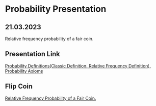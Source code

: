 
# Probability Presentation

## 21.03.2023

Relative frequency probability of a fair coin.

## Presentation Link
[Probability Definitions(Classic Definition, Relative Frequency Definition), Probability Axioms][probability]

[probability]: https://prezi.com/view/i7O74Tbua2WM3Lf9LflC/ "21.03.2023 / Burak Erden - Probability Presentation"

## Flip Coin

[Relative Frequency Probability of a Fair Coin.][probability]

[probability]: https://begithubrepo.github.io/probability-source/flip.html "Flip Coin"
